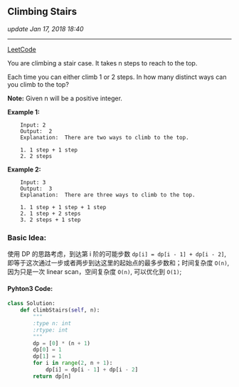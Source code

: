 ## Climbing Stairs
_update Jan 17, 2018  18:40_

---
[LeetCode](https://leetcode.com/problems/climbing-stairs/description/)

You are climbing a stair case. It takes n steps to reach to the top.

Each time you can either climb 1 or 2 steps. In how many distinct ways can you climb to the top?

**Note:** Given n will be a positive integer.


**Example 1:**

        Input: 2
        Output:  2
        Explanation:  There are two ways to climb to the top.
        
        1. 1 step + 1 step
        2. 2 steps
        
**Example 2:**

        Input: 3
        Output:  3
        Explanation:  There are three ways to climb to the top.
        
        1. 1 step + 1 step + 1 step
        2. 1 step + 2 steps
        3. 2 steps + 1 step
        
### Basic Idea:
使用 DP 的思路考虑，到达第 i 阶的可能步数 `dp[i] = dp[i - 1] + dp[i - 2]`, 即等于这次通过一步或者两步到达这里的起始点的最多步数和；时间复杂度 `O(n)`, 因为只是一次 linear scan，空间复杂度 `O(n)`, 可以优化到 `O(1)`;

#### Pyhton3 Code:
```python
class Solution:
    def climbStairs(self, n):
        """
        :type n: int
        :rtype: int
        """
        dp = [0] * (n + 1)
        dp[0] = 1
        dp[1] = 1
        for i in range(2, n + 1):
            dp[i] = dp[i - 1] + dp[i - 2]
        return dp[n]
```